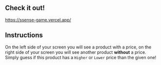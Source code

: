 ## Check it out!

https://ssense-game.vercel.app/

## Instructions

On the left side of your screen you will see a product with a price, on the right side of your screen you will see another product **without** a price. Simply guess if this product has a `Higher` or `Lower` price than the given one!

